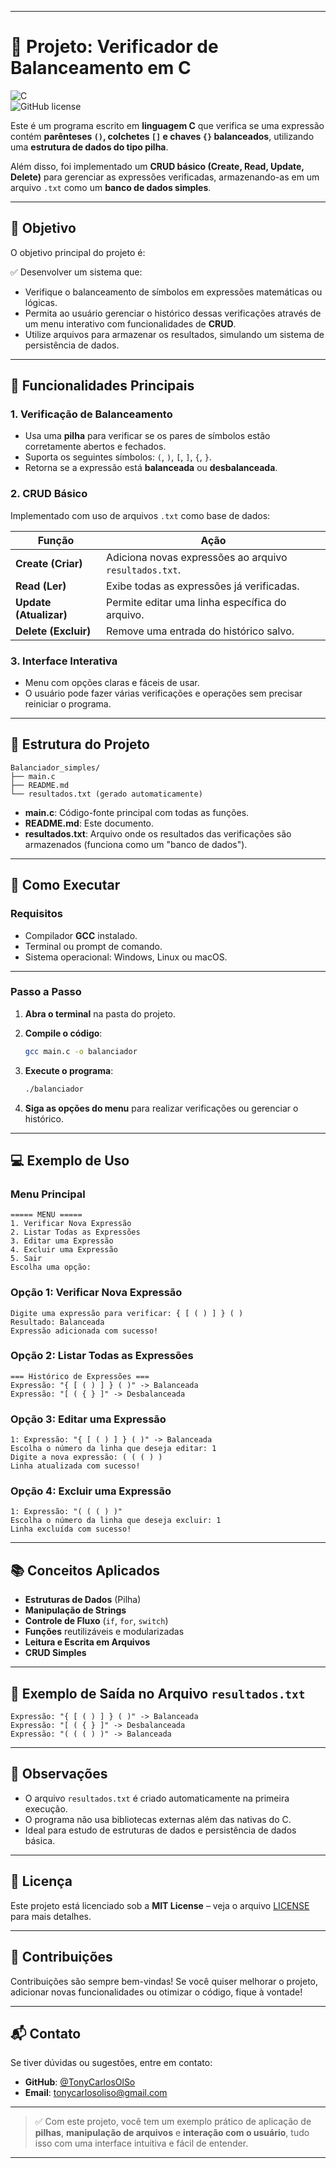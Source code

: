
---

# 📌 Projeto: Verificador de Balanceamento em C

![C](https://img.shields.io/badge/C-00599C?style=for-the-badge&logo=c&logoColor=white)  
![GitHub license](https://img.shields.io/github/license/TonyCarlosOlSo/Balanciador_simples)

Este é um programa escrito em **linguagem C** que verifica se uma expressão contém **parênteses `()`, colchetes `[]` e chaves `{}` balanceados**, utilizando uma **estrutura de dados do tipo pilha**.

Além disso, foi implementado um **CRUD básico (Create, Read, Update, Delete)** para gerenciar as expressões verificadas, armazenando-as em um arquivo `.txt` como um **banco de dados simples**.

---

## 🧠 Objetivo

O objetivo principal do projeto é:

✅ Desenvolver um sistema que:
- Verifique o balanceamento de símbolos em expressões matemáticas ou lógicas.  
- Permita ao usuário gerenciar o histórico dessas verificações através de um menu interativo com funcionalidades de **CRUD**.  
- Utilize arquivos para armazenar os resultados, simulando um sistema de persistência de dados.

---

## 🧩 Funcionalidades Principais

### 1. **Verificação de Balanceamento**
- Usa uma **pilha** para verificar se os pares de símbolos estão corretamente abertos e fechados.
- Suporta os seguintes símbolos: `(`, `)`, `[`, `]`, `{`, `}`.
- Retorna se a expressão está **balanceada** ou **desbalanceada**.

### 2. **CRUD Básico**
Implementado com uso de arquivos `.txt` como base de dados:

| Função | Ação |
|-------|------|
| **Create (Criar)** | Adiciona novas expressões ao arquivo `resultados.txt`. |
| **Read (Ler)** | Exibe todas as expressões já verificadas. |
| **Update (Atualizar)** | Permite editar uma linha específica do arquivo. |
| **Delete (Excluir)** | Remove uma entrada do histórico salvo. |

### 3. **Interface Interativa**
- Menu com opções claras e fáceis de usar.
- O usuário pode fazer várias verificações e operações sem precisar reiniciar o programa.

---

## 📁 Estrutura do Projeto

```
Balanciador_simples/
├── main.c
├── README.md
└── resultados.txt (gerado automaticamente)
```

- **main.c**: Código-fonte principal com todas as funções.
- **README.md**: Este documento.
- **resultados.txt**: Arquivo onde os resultados das verificações são armazenados (funciona como um "banco de dados").

---

## 🔧 Como Executar

### Requisitos
- Compilador **GCC** instalado.
- Terminal ou prompt de comando.
- Sistema operacional: Windows, Linux ou macOS.

---

### Passo a Passo

1. **Abra o terminal** na pasta do projeto.
2. **Compile o código**:
   ```bash
   gcc main.c -o balanciador
   ```

3. **Execute o programa**:
   ```bash
   ./balanciador
   ```

4. **Siga as opções do menu** para realizar verificações ou gerenciar o histórico.

---

## 💻 Exemplo de Uso

### Menu Principal
```
===== MENU =====
1. Verificar Nova Expressão
2. Listar Todas as Expressões
3. Editar uma Expressão
4. Excluir uma Expressão
5. Sair
Escolha uma opção: 
```

### Opção 1: Verificar Nova Expressão
```text
Digite uma expressão para verificar: { [ ( ) ] } ( )
Resultado: Balanceada
Expressão adicionada com sucesso!
```

### Opção 2: Listar Todas as Expressões
```text
=== Histórico de Expressões ===
Expressão: "{ [ ( ) ] } ( )" -> Balanceada
Expressão: "[ ( { } ]" -> Desbalanceada
```

### Opção 3: Editar uma Expressão
```text
1: Expressão: "{ [ ( ) ] } ( )" -> Balanceada
Escolha o número da linha que deseja editar: 1
Digite a nova expressão: ( ( ( ) )
Linha atualizada com sucesso!
```

### Opção 4: Excluir uma Expressão
```text
1: Expressão: "( ( ( ) )"
Escolha o número da linha que deseja excluir: 1
Linha excluída com sucesso!
```

---

## 📚 Conceitos Aplicados

- **Estruturas de Dados** (Pilha)
- **Manipulação de Strings**
- **Controle de Fluxo** (`if`, `for`, `switch`)
- **Funções** reutilizáveis e modularizadas
- **Leitura e Escrita em Arquivos**
- **CRUD Simples**

---

## 📄 Exemplo de Saída no Arquivo `resultados.txt`

```
Expressão: "{ [ ( ) ] } ( )" -> Balanceada
Expressão: "[ ( { } ]" -> Desbalanceada
Expressão: "( ( ( ) )" -> Balanceada
```

---

## 📎 Observações

- O arquivo `resultados.txt` é criado automaticamente na primeira execução.
- O programa não usa bibliotecas externas além das nativas do C.
- Ideal para estudo de estruturas de dados e persistência de dados básica.

---

## 📝 Licença

Este projeto está licenciado sob a **MIT License** – veja o arquivo [LICENSE](LICENSE) para mais detalhes.

---

## 👥 Contribuições

Contribuições são sempre bem-vindas! Se você quiser melhorar o projeto, adicionar novas funcionalidades ou otimizar o código, fique à vontade!

---

## 📬 Contato

Se tiver dúvidas ou sugestões, entre em contato:

- **GitHub**: [@TonyCarlosOlSo](https://github.com/TonyCarlosOlSo)
- **Email**: tonycarlosoliso@gmail.com

---

> ✅ Com este projeto, você tem um exemplo prático de aplicação de **pilhas**, **manipulação de arquivos** e **interação com o usuário**, tudo isso com uma interface intuitiva e fácil de entender.

--- 
